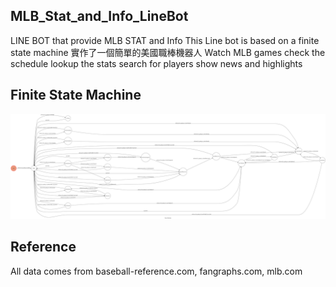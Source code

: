 ## MLB_Stat_and_Info_LineBot

LINE BOT that provide MLB STAT and Info
This Line bot is based on a finite state machine
實作了一個簡單的美國職棒機器人
Watch MLB games
check the schedule
lookup the stats
search for players
show news and highlights

## Finite State Machine
![fsm](./img/fsm.png)


## Reference
All data comes from baseball-reference.com, fangraphs.com, mlb.com
